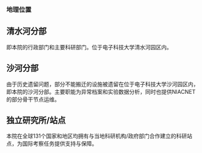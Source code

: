 <h3 class="text-center">地理位置</h3>

## 清水河分部
即本院的行政部门和主要科研部门。位于电子科技大学清水河园区内。

## 沙河分部
由于历史遗留问题，部分不能搬迁的设施被遗留在位于电子科技大学沙河园区内，即本院的沙河分部。主要职能为异常档案和实验数据分析，同时也提供NIACNET的部分骨干节点运维。

## 独立研究所/站点
本院在全球131个国家和地区均拥有与当地科研机构/政府部门合作建立的科研站点，为国际考察任务提供支持与保障。